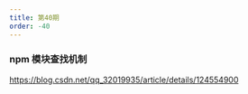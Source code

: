```yaml
---
title: 第40期
order: -40
---
```


### npm 模块查找机制

https://blog.csdn.net/qq_32019935/article/details/124554900
